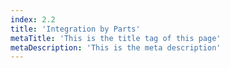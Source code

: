 ```yaml
---
index: 2.2
title: 'Integration by Parts'
metaTitle: 'This is the title tag of this page'
metaDescription: 'This is the meta description'
---
```

